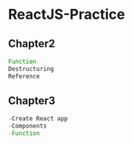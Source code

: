 # ReactJS-Practice
## Chapter2
```javascript
Function 
Destructuring
Reference
```
## Chapter3
```javascript
-Create React app
-Components
-Function
```
